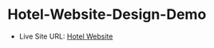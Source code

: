 # Hotel-Website-Design-Demo
- Live Site URL: [Hotel Website](https://www.canva.com/design/DAFm0mMyemY/1F2dozdrTuv_cWD6Yknc7g/view?website#4:your-home-away-from-home)
